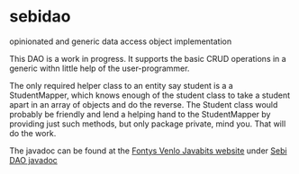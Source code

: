 # sebidao
opinionated and generic data access object implementation

This DAO is a work in progress.
It supports the basic CRUD operations in a generic withn little help
of the user-programmer.

The only required helper class to an entity say student is a a StudentMapper,
which knows enough of the student class to take a student apart in an array
of objects and do the reverse. The Student class would probably be friendly and lend a helping hand to the StudentMapper by providing just such methods, but only package private, mind you. That will do the work.

The javadoc can be found at the [Fontys Venlo Javabits website](https://javabits.fontysvenlo.org/) under 
[Sebi DAO javadoc](https://javabits.fontysvenlo.org/sebidao/apidocs/index.html)

